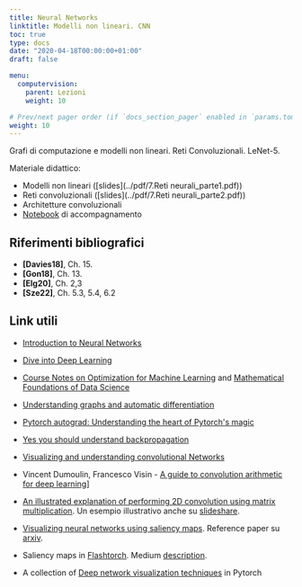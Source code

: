 ```yaml
---
title: Neural Networks
linktitle: Modelli non lineari. CNN
toc: true
type: docs
date: "2020-04-18T00:00:00+01:00"
draft: false

menu:
  computervision:
    parent: Lezioni
    weight: 10

# Prev/next pager order (if `docs_section_pager` enabled in `params.toml`)
weight: 10
---
```


Grafi di computazione e modelli non lineari. Reti Convoluzionali. LeNet-5. 

Materiale didattico: 

-  Modelli non lineari ([slides](../pdf/7.Reti neurali_parte1.pdf))
- Reti convoluzionali ([slides](../pdf/7.Reti neurali_parte2.pdf))
- Architetture convoluzionali
- [Notebook](https://github.com/gmanco/cv_notebooks/blob/master/7.Neural_networks.ipynb) di accompagnamento


## Riferimenti bibliografici

- **[Davies18]**, Ch. 15. 
- **[Gon18]**, Ch. 13.
- **[Elg20]**, Ch. 2,3
- **[Sze22]**, Ch. 5.3, 5.4, 6.2

## Link utili

- [Introduction to Neural Networks](https://towardsdatascience.com/machine-learning-for-beginners-an-introduction-to-neural-networks-d49f22d238f9)

- [Dive into Deep Learning](https://d2l.ai/index.html)

- [Course Notes on Optimization for Machine Learning](https://mathematical-tours.github.io/book-sources/optim-ml/OptimML.pdf) and [Mathematical Foundations of Data Science](https://mathematical-tours.github.io/book-sources/FundationsDataScience.pdf)

- [Understanding graphs and automatic differentiation](https://blog.paperspace.com/pytorch-101-understanding-graphs-and-automatic-differentiation/)

- [Pytorch autograd: Understanding the heart of Pytorch's magic](https://towardsdatascience.com/pytorch-autograd-understanding-the-heart-of-pytorchs-magic-2686cd94ec95)

- [Yes you should understand backpropagation](https://medium.com/@karpathy/yes-you-should-understand-backprop-e2f06eab496b)

- [Visualizing and understanding convolutional Networks](https://cs.nyu.edu/~fergus/papers/zeilerECCV2014.pdf) 

- Vincent Dumoulin, Francesco Visin - [A guide to convolution arithmetic for deep learning](https://arxiv.org/abs/1603.07285)]

- [An illustrated explanation of performing 2D convolution using matrix multiplication](https://medium.com/@_init_/an-illustrated-explanation-of-performing-2d-convolutions-using-matrix-multiplications-1e8de8cd2544). Un esempio illustrativo anche su [slideshare](https://www.slideshare.net/EdwinEfranJimnezLepe/convolution-as-matrix-multiplication?from_action=save).

- [Visualizing neural networks using saliency maps](https://medium.com/datadriveninvestor/visualizing-neural-networks-using-saliency-maps-in-pytorch-289d8e244ab4). Reference paper su [arxiv](https://arxiv.org/abs/1312.6034). 

- Saliency maps in [Flashtorch]([https://mc.ai/feature-visualisation-in-pytorch%E2%80%8A-%E2%80%8Asaliency-maps/](https://mc.ai/feature-visualisation-in-pytorch - saliency-maps/)). Medium [description](https://towardsdatascience.com/feature-visualisation-in-pytorch-saliency-maps-a3f99d08f78a).

- A collection of [Deep network visualization techniques](https://github.com/utkuozbulak/pytorch-cnn-visualizations) in Pytorch

  

  

